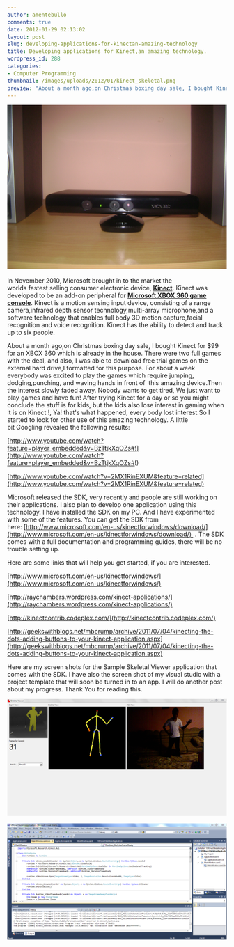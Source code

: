 ```yaml
---
author: amentebullo
comments: true
date: 2012-01-29 02:13:02
layout: post
slug: developing-applications-for-kinectan-amazing-technology
title: Developing applications for Kinect,an amazing technology.
wordpress_id: 288
categories:
- Computer Programming
thumbnail: /images/uploads/2012/01/kinect_skeletal.png
preview: "About a month ago,on Christmas boxing day sale, I bought Kinect for $99 for an XBOX 360 which is already in the house. There were two full games with the deal, and also, I was able to download free trial games on the external hard drive"
---
```


[![](/images/uploads/2012/01/dsc02562.jpg)](/images/uploads/2012/01/dsc02562.jpg)

In November 2010, Microsoft brought in to the market the worlds fastest selling consumer electronic device, **[Kinect](http://en.wikipedia.org/wiki/Kinect)**. Kinect was developed to be an add-on peripheral for **[Microsoft XBOX 360 game console](http://en.wikipedia.org/wiki/Xbox_360)**. Kinect is a motion sensing input device, consisting of a range camera,infrared depth sensor technology,multi-array microphone,and a software technology that enables full body 3D motion capture,facial recognition and voice recognition. Kinect has the ability to detect and track up to six people.

About a month ago,on Christmas boxing day sale, I bought Kinect for $99 for an XBOX 360 which is already in the house. There were two full games with the deal, and also, I was able to download free trial games on the external hard drive,I formatted for this purpose. For about a week everybody was excited to play the games which require jumping, dodging,punching, and waving hands in front of  this amazing device.Then the interest slowly faded away. Nobody wants to get tired, We just want to play games and have fun! After trying Kinect for a day or so you might conclude the stuff is for kids, but the kids also lose interest in gaming when it is on Kinect !, Ya! that's what happened, every body lost interest.So I started to look for other use of this amazing technology. A little bit Googling revealed the following results:

[http://www.youtube.com/watch?feature=player_embedded&v=BzTtjkXqOZs#!](http://www.youtube.com/watch?feature=player_embedded&v=BzTtjkXqOZs#!)

[http://www.youtube.com/watch?v=2MX1RinEXUM&feature=related](http://www.youtube.com/watch?v=2MX1RinEXUM&feature=related)

Microsoft released the SDK, very recently and people are still working on their applications. I also plan to develop one application using this technology. I have installed the SDK on my PC. And I have experimented with some of the features. You can get the SDK from here: [http://www.microsoft.com/en-us/kinectforwindows/download/](http://www.microsoft.com/en-us/kinectforwindows/download/)  . The SDK comes with a full documentation and programming guides, there will be no trouble setting up.

Here are some links that will help you get started, if you are interested.

[http://www.microsoft.com/en-us/kinectforwindows/](http://www.microsoft.com/en-us/kinectforwindows/)

[http://raychambers.wordpress.com/kinect-applications/](http://raychambers.wordpress.com/kinect-applications/)

[http://kinectcontrib.codeplex.com/](http://kinectcontrib.codeplex.com/)

[http://geekswithblogs.net/mbcrump/archive/2011/07/04/kinecting-the-dots-adding-buttons-to-your-kinect-application.aspx](http://geekswithblogs.net/mbcrump/archive/2011/07/04/kinecting-the-dots-adding-buttons-to-your-kinect-application.aspx)

Here are my screen shots for the Sample Skeletal Viewer application that comes with the SDK. I have also the screen shot of my visual studio with a project template that will soon be turned in to an app. I will do another post about my progress. Thank You for reading this.

[![](/images/uploads/2012/01/kinect_skeletal.png)](/images/uploads/2012/01/kinect_skeletal.png)

[![](/images/uploads/2012/01/kinect-test-vb.png)](/images/uploads/2012/01/kinect-test-vb.png)

